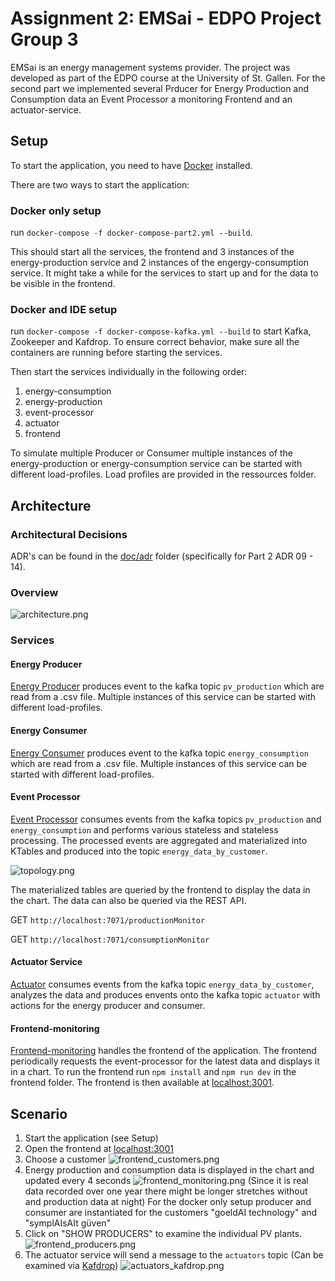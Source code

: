 # Assignment 2: EMSai - EDPO Project Group 3

EMSai is an energy management systems provider.
The project was developed as part of the EDPO course at the University of St. Gallen.
For the second part we implemented several Prducer for Energy Production and Consumption data an Event Processor a monitoring Frontend and an actuator-service.

## Setup

To start the application, you need to have [Docker](https://www.docker.com/) installed.

There are two ways to start the application:

### Docker only setup
run `docker-compose -f docker-compose-part2.yml --build`.

This should start all the services, the frontend and 3 instances of the energy-production service and 2 instances of the engergy-consumption service.
It might take a while for the services to start up and for the data to be visible in the frontend.

### Docker and IDE setup

run `docker-compose -f docker-compose-kafka.yml --build` to start Kafka, Zookeeper and Kafdrop.
To ensure correct behavior, make sure all the containers are running before starting the services.

Then start the services individually in the following order:
1. energy-consumption
2. energy-production
3. event-processor
4. actuator
5. frontend

To simulate multiple Producer or Consumer multiple instances of the energy-production or energy-consumption service can be started with different load-profiles.
Load profiles are provided in the ressources folder.

## Architecture

### Architectural Decisions
ADR's can be found in the [doc/adr](doc/adr/) folder (specifically for Part 2 ADR 09 - 14).

### Overview
![architecture.png](doc%2Fimages%2Farchitecture_part2.png)

### Services

#### Energy Producer
[Energy Producer](producer_production) produces event to the kafka topic `pv_production` which are read from a .csv file.
Multiple instances of this service can be started with different load-profiles.

#### Energy Consumer
[Energy Consumer](producer_consumption) produces event to the kafka topic `energy_consumption` which are read from a .csv file.
Multiple instances of this service can be started with different load-profiles.

#### Event Processor
[Event Processor](event_processor) consumes events from the kafka topics `pv_production` and `energy_consumption` and performs various stateless and stateless processing.
The processed events are aggregated and materialized into KTables and produced into the topic `energy_data_by_customer`.

![topology.png](doc%2Fimages%2Ftopology.png)

The materialized tables are queried by the frontend to display the data in the chart.
The data can also be queried via the REST API.

GET `http://localhost:7071/productionMonitor`

GET `http://localhost:7071/consumptionMonitor`

#### Actuator Service
[Actuator](actuator) consumes events from the kafka topic `energy_data_by_customer`, analyzes the data and produces envents onto the kafka topic `actuator` with actions for the energy producer and consumer.

#### Frontend-monitoring
[Frontend-monitoring](frontend-monitoring) handles the frontend of the application.
The frontend periodically requests the event-processor for the latest data and displays it in a chart.
To run the frontend run `npm install` and `npm run dev` in the frontend folder.
The frontend is then available at [localhost:3001](http://localhost:3001/).

## Scenario

1. Start the application (see Setup)
2. Open the frontend at [localhost:3001](http://localhost:3001/)
3. Choose a customer
   ![frontend_customers.png](doc%2Fimages%2Ffrontend_customers.png)
4. Energy production and consumption data is displayed in the chart and updated every 4 seconds
   ![frontend_monitoring.png](doc%2Fimages%2Ffrontend_monitoring.png)
   (Since it is real data recorded over one year there might be longer stretches without and production data at night)
   For the docker only setup producer and consumer are instantiated for the customers "goeldAI technology" and "symplAIsAIt güven"
5. Click on "SHOW PRODUCERS" to examine the individual PV plants.
    ![frontend_producers.png](doc%2Fimages%2Ffrontend_producers.png)
5. The actuator service will send a message to the `actuators` topic
   (Can be examined via [Kafdrop](http://localhost:9000/topic/actuators/messages))
   ![actuators_kafdrop.png](doc%2Fimages%2Factuators_kafdrop.png)
